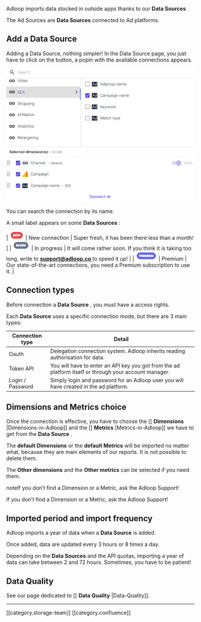 Adloop imports data stocked in outside apps thanks to our  **Data Sources** . 

The Ad Sources are  **Data Sources** connected to Ad platforms. 


## Add a Data Source
Adding a Data Source, nothing simpler! In the Data Source page, you just have to click on the   button, a popin with the available connections appears. 



![](images/storage/Screenshot_1.png)

You can search the connection by its name. 

A small label appears on some  **Data Sources** :  



| ![](images/storage/image-20210621-150945.png) | New connection | Super fresh, it has been there less than a month!  | 
| ![](images/storage/image-20210621-151020.png) | In progress | It will come rather soon. If you think it is taking too long, write to [ **support@adloop.co** ](mailto:supper@adloop.co) to speed it up!  | 
| ![](images/storage/image-20210621-151059.png) | Premium | Our state-of-the-art connections, you need a Premium subscription to use it.  | 


## Connection types
Before connection a  **Data Source** , you must have a access rights. 

Each  **Data Source**  uses a specific connection mode, but there are 3 main types: 



|  **Connection type**  |  **Detail**  | 
|  --- |  --- | 
| Oauth | Delegation connection system. Adloop inherits reading authorisation for data.  | 
| Token API | You will have to enter an API key you got from the ad platform itself or through your account manager.  | 
| Login / Password | Simply login and password for an Adloop user you will have created in the ad platform. | 


## Dimensions and Metrics choice
Once the connection is effective, you have to choose the [[ **Dimensions** |Dimensions-in-Adloop]] and the [[ **Metrics** |Metrics-in-Adloop]] we have to get from the  **Data Source** . 

The  **default Dimensions**  or the  **default Metrics**  will be imported no matter what, because they are main elements of our reports. It is not possible to delete them. 

The  **Other dimensions**  and the  **Other metrics**  can be selected if you need them. 

noteIf you don’t find a Dimension or a Metric, ask the Adloop Support! 

If you don’t find a Dimension or a Metric, ask the Adloop Support! 


## Imported period and import frequency
Adloop imports a year of data when a  **Data Source**  is added. 

Once added, data are updated every 3 hours or 8 times a day. 

Depending on the  **Data Sources**  and the API quotas, importing a year of data can take between 2 and 72 hours. Sometimes, you have to be patient!


## Data Quality
See our page dedicated to [[ **Data Quality** |Data-Quality]]. 



*****

[[category.storage-team]] 
[[category.confluence]] 
